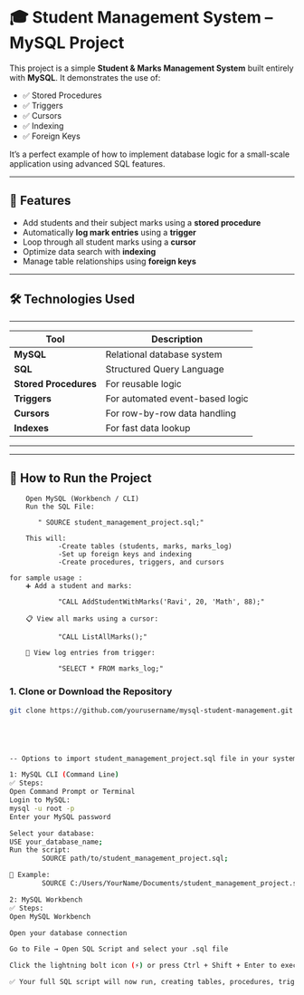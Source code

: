 # 🎓 Student Management System – MySQL Project

This project is a simple **Student & Marks Management System** built entirely with **MySQL**. It demonstrates the use of:

- ✅ Stored Procedures
- ✅ Triggers
- ✅ Cursors
- ✅ Indexing
- ✅ Foreign Keys

It’s a perfect example of how to implement database logic for a small-scale application using advanced SQL features.

---

## 📌 Features

- Add students and their subject marks using a **stored procedure**
- Automatically **log mark entries** using a **trigger**
- Loop through all student marks using a **cursor**
- Optimize data search with **indexing**
- Manage table relationships using **foreign keys**

---

## 🛠️ Technologies Used
--------------------------------------------------------------
| Tool                  | Description                        |
|-----------------------|------------------------------------|
| **MySQL**             | Relational database system         |
| **SQL**               | Structured Query Language          |
| **Stored Procedures** | For reusable logic                 |
| **Triggers**          | For automated event-based logic    |
| **Cursors**           | For row-by-row data handling       |
| **Indexes**           | For fast data lookup               |
--------------------------------------------------------------
---

## 🚀 How to Run the Project

        Open MySQL (Workbench / CLI)
        Run the SQL File:

           " SOURCE student_management_project.sql;"
        
        This will:
                -Create tables (students, marks, marks_log)
                -Set up foreign keys and indexing
                -Create procedures, triggers, and cursors
    
    for sample usage :
        ➕ Add a student and marks:

                "CALL AddStudentWithMarks('Ravi', 20, 'Math', 88);"

        📋 View all marks using a cursor:

                "CALL ListAllMarks();"

        📜 View log entries from trigger:

                "SELECT * FROM marks_log;"



### 1. Clone or Download the Repository
```bash
git clone https://github.com/yourusername/mysql-student-management.git





-- Options to import student_management_project.sql file in your system

1: MySQL CLI (Command Line)
✅ Steps:
Open Command Prompt or Terminal
Login to MySQL:
mysql -u root -p
Enter your MySQL password

Select your database:
USE your_database_name;
Run the script:
        SOURCE path/to/student_management_project.sql;

🔁 Example:
        SOURCE C:/Users/YourName/Documents/student_management_project.sql;

2: MySQL Workbench
✅ Steps:
Open MySQL Workbench

Open your database connection

Go to File → Open SQL Script and select your .sql file

Click the lightning bolt icon (⚡) or press Ctrl + Shift + Enter to execute

✅ Your full SQL script will now run, creating tables, procedures, triggers, etc.